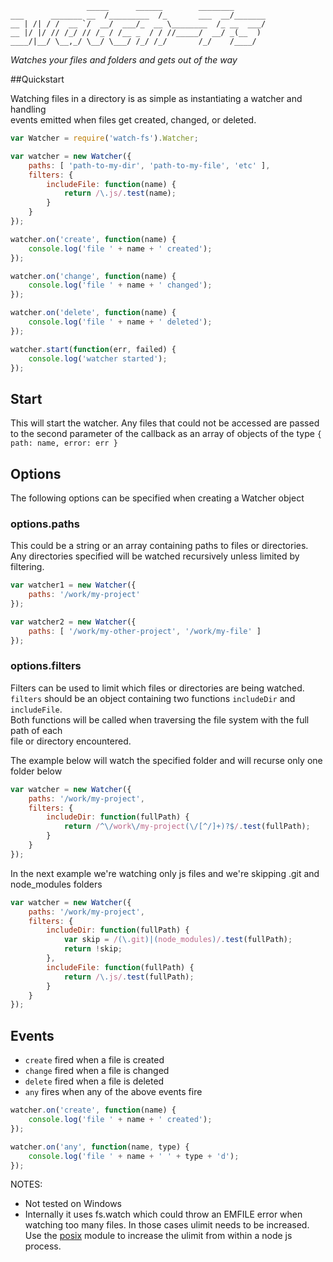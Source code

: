 ```
                 _____      ______        ________       
___      _______ __  /_________  /_       ___  __/_______
__ | /| / /  __ `/  __/  ___/_  __ \________  /_ __  ___/
__ |/ |/ // /_/ // /_ / /__ _  / / //_____/  __/ _(__  ) 
____/|__/ \__,_/ \__/ \___/ /_/ /_/       /_/    /____/  
```



*Watches your files and folders and gets out of the way*

##Quickstart

Watching files in a directory is as simple as instantiating a watcher and handling  
events emitted when files get created, changed, or deleted.

```javascript
var Watcher = require('watch-fs').Watcher;

var watcher = new Watcher({
    paths: [ 'path-to-my-dir', 'path-to-my-file', 'etc' ],
    filters: {
        includeFile: function(name) {
            return /\.js/.test(name);
        }
    }
});

watcher.on('create', function(name) {
    console.log('file ' + name + ' created');
});

watcher.on('change', function(name) {
    console.log('file ' + name + ' changed');
});

watcher.on('delete', function(name) {
    console.log('file ' + name + ' deleted');
});

watcher.start(function(err, failed) {
    console.log('watcher started');
});
```

## Start
This will start the watcher. Any files that could not be accessed are passed 
to the second parameter of the callback as an array of objects of the type 
``{ path: name, error: err }``

## Options

The following options can be specified when creating a Watcher object

### options.paths

This could be a string or an array containing paths to files or directories.  
Any directories specified will be watched recursively unless limited by filtering.  

```javascript
var watcher1 = new Watcher({
    paths: '/work/my-project'
});

var watcher2 = new Watcher({
    paths: [ '/work/my-other-project', '/work/my-file' ]
});
```

### options.filters

Filters can be used to limit which files or directories are being watched.  
`filters` should be an object containing two functions `includeDir` and `includeFile`.  
Both functions will be called when traversing the file system with the full path of each  
file or directory encountered.  

The example below will watch the specified folder and will recurse only one folder below  

```javascript
var watcher = new Watcher({
    paths: '/work/my-project',
    filters: {
        includeDir: function(fullPath) {
            return /^\/work\/my-project(\/[^/]+)?$/.test(fullPath);
        }
    }
});
```

In the next example we're watching only js files and we're skipping .git and node_modules folders  

```javascript
var watcher = new Watcher({
    paths: '/work/my-project',
    filters: {
        includeDir: function(fullPath) {
            var skip = /(\.git)|(node_modules)/.test(fullPath);
            return !skip;
        },
        includeFile: function(fullPath) {
            return /\.js/.test(fullPath);
        }
    }
});
```

## Events

* `create` fired when a file is created
* `change` fired when a file is changed
* `delete` fired when a file is deleted
* `any` fires when any of the above events fire

```javascript
watcher.on('create', function(name) {
    console.log('file ' + name + ' created');
});

watcher.on('any', function(name, type) {
    console.log('file ' + name + ' ' + type + 'd');
});
```

NOTES: 
* Not tested on Windows
* Internally it uses fs.watch which could throw an EMFILE error when watching too many files. In those cases ulimit needs to be increased. Use the [posix](https://github.com/melor/node-posix) module to increase the ulimit from within a node js process.
